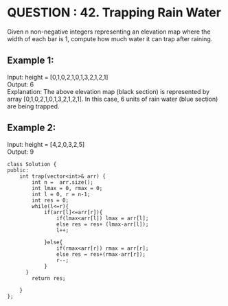 # QUESTION : 42. Trapping Rain Water

Given n non-negative integers representing an elevation map where the width of each bar is 1, compute how much water it can trap after raining.


## Example 1: <br>
Input: height = [0,1,0,2,1,0,1,3,2,1,2,1]<br>
Output: 6<br>
Explanation: The above elevation map (black section) is represented by array [0,1,0,2,1,0,1,3,2,1,2,1]. In this case, 6 units of rain water (blue section) are being trapped.<br>

## Example 2:<br>
Input: height = [4,2,0,3,2,5]<br>
Output: 9<br>


```
class Solution {
public:
    int trap(vector<int>& arr) {
        int n =  arr.size();
        int lmax = 0, rmax = 0;
        int l = 0, r = n-1;
        int res = 0;
        while(l<=r){
            if(arr[l]<=arr[r]){
                if(lmax<arr[l]) lmax = arr[l];
                else res = res+ (lmax-arr[l]);
                l++;

            }else{
                if(rmax<arr[r]) rmax = arr[r];
                else res = res+(rmax-arr[r]);
                r--;
            }
      }
        return res;

    }
};
```
